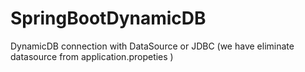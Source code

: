 # SpringBootDynamicDB
DynamicDB connection with DataSource or JDBC (we have eliminate datasource from application.propeties )
